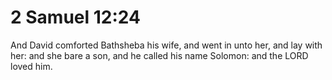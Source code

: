 # 2 Samuel 12:24

And David comforted Bathsheba his wife, and went in unto her, and lay with her: and she bare a son, and he called his name Solomon: and the LORD loved him.